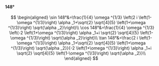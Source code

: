 #### 148°

$$
\begin{aligned}
\sin 148°&=\frac{1}{4} \omega ^{1/3} \left(2 i \left(1-\omega ^{1/3}\right) \alpha _1+\sqrt{2} \sqrt[4]{5} \left(1+\omega ^{1/3}\right) \sqrt{\alpha _2}\right)\\
\cos 148°&=\frac{1}{4} \omega ^{1/3} \left(-2 \left(1+\omega ^{1/3}\right) \alpha _1+i \sqrt{2} \sqrt[4]{5} \left(1-\omega ^{1/3}\right) \sqrt{\alpha _2}\right)\\
\tan 148°&=\frac{2 i \left(1-\omega ^{1/3}\right) \alpha _1+\sqrt{2} \sqrt[4]{5} \left(1+\omega ^{1/3}\right) \sqrt{\alpha _2}}{-2 \left(1+\omega ^{1/3}\right)
\alpha _1+i \sqrt{2} \sqrt[4]{5} \left(1-\omega ^{1/3}\right) \sqrt{\alpha _2}}\\
\end{aligned}
$$

